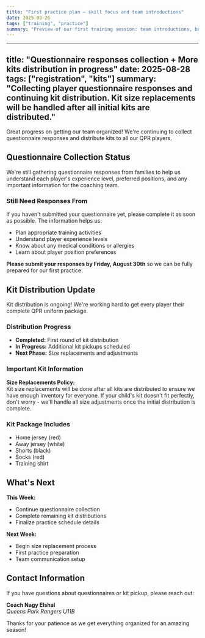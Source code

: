 ```yaml
---
title: "First practice plan — skill focus and team introductions"
date: 2025-08-26
tags: ["training", "practice"]
summary: "Preview of our first training session: team introductions, basic ball control, simple passing, and a fun scrimmage to start the season."
---
```


---
title: "Questionnaire responses collection + More kits distribution in progress"
date: 2025-08-28
tags: ["registration", "kits"]
summary: "Collecting player questionnaire responses and continuing kit distribution. Kit size replacements will be handled after all initial kits are distributed."
---

Great progress on getting our team organized! We're continuing to collect questionnaire responses and distribute kits to all our QPR players.

## Questionnaire Collection Status

We're still gathering questionnaire responses from families to help us understand each player's experience level, preferred positions, and any important information for the coaching team.

### Still Need Responses From
If you haven't submitted your questionnaire yet, please complete it as soon as possible. The information helps us:
- Plan appropriate training activities
- Understand player experience levels
- Know about any medical conditions or allergies
- Learn about player position preferences

**Please submit your responses by Friday, August 30th** so we can be fully prepared for our first practice.

## Kit Distribution Update

Kit distribution is ongoing! We're working hard to get every player their complete QPR uniform package.

### Distribution Progress
- **Completed:** First round of kit distribution
- **In Progress:** Additional kit pickups scheduled
- **Next Phase:** Size replacements and adjustments

### Important Kit Information

**Size Replacements Policy:**  
Kit size replacements will be done after all kits are distributed to ensure we have enough inventory for everyone. If your child's kit doesn't fit perfectly, don't worry - we'll handle all size adjustments once the initial distribution is complete.

### Kit Package Includes
- Home jersey (red)
- Away jersey (white) 
- Shorts (black)
- Socks (red)
- Training shirt

## What's Next

**This Week:**
- Continue questionnaire collection
- Complete remaining kit distributions
- Finalize practice schedule details

**Next Week:**
- Begin size replacement process
- First practice preparation
- Team communication setup

## Contact Information

If you have questions about questionnaires or kit pickup, please reach out:

**Coach Nagy Elshal**  
*Queens Park Rangers U11B*

Thanks for your patience as we get everything organized for an amazing season!
